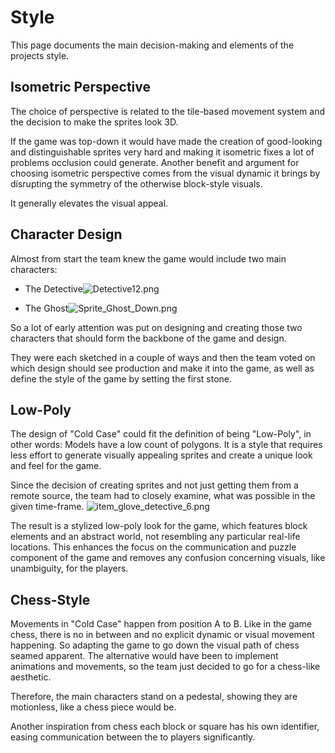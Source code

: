 # Style

This page documents the main decision-making and elements of the projects style.

## Isometric Perspective

The choice of perspective is related to the tile-based movement system and the decision to make the sprites look 3D.

If the game was top-down it would have made the creation of good-looking and distinguishable sprites very hard and making it isometric fixes a lot of problems occlusion could generate.
Another benefit and argument for choosing isometric perspective comes from the visual dynamic it brings by disrupting the symmetry of the otherwise block-style visuals.

It generally elevates the visual appeal.

## Character Design

Almost from start the team knew the game would include two main characters:
- The Detective![Detective12.png](Detective12.png)

- The Ghost![Sprite_Ghost_Down.png](Sprite_Ghost_Down.png)


So a lot of early attention was put on designing and creating those two characters that should form the backbone of the game and design.

They were each sketched in a couple of ways and then the team voted on which design should see production and make it into the game, as well as define the style of the game by setting the first stone.

## Low-Poly

The design of "Cold Case" could fit the definition of being "Low-Poly", in other words: Models have a low count of polygons.
It is a style that requires less effort to generate visually appealing sprites and create a unique look and feel for the game.

Since the decision of creating sprites and not just getting them from a remote source, the team had to closely examine, what was possible in the given time-frame.
![item_glove_detective_6.png](item_glove_detective_7.png)

The result is a stylized low-poly look for the game, which features block elements and an abstract world, not resembling any particular real-life locations.
This enhances the focus on the communication and puzzle component of the game and removes any confusion concerning visuals, like unambiguity, for the players.

## Chess-Style

Movements in "Cold Case" happen from position A to B.
Like in the game chess, there is no in between and no explicit dynamic or visual movement happening.
So adapting the game to go down the visual path of chess seamed apparent.
The alternative would have been to implement animations and movements, so the team just decided to go for a chess-like aesthetic.

Therefore, the main characters stand on a pedestal, showing they are motionless, like a chess piece would be.

Another inspiration from chess each block or square has his own identifier, easing communication between the to players significantly.

